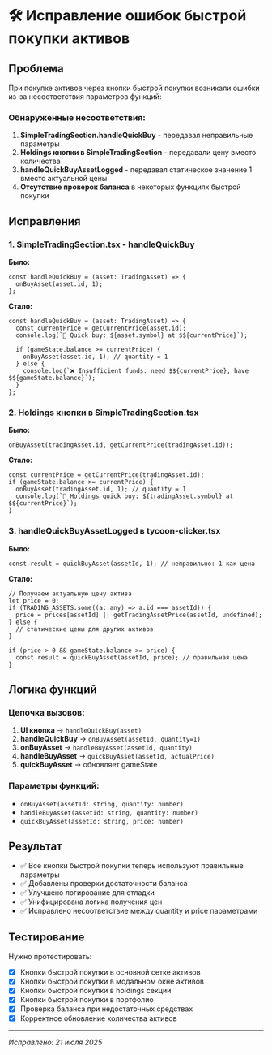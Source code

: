 # 🛠️ Исправление ошибок быстрой покупки активов

## Проблема
При покупке активов через кнопки быстрой покупки возникали ошибки из-за несоответствия параметров функций:

### Обнаруженные несоответствия:
1. **SimpleTradingSection.handleQuickBuy** - передавал неправильные параметры
2. **Holdings кнопки в SimpleTradingSection** - передавали цену вместо количества
3. **handleQuickBuyAssetLogged** - передавал статическое значение 1 вместо актуальной цены
4. **Отсутствие проверок баланса** в некоторых функциях быстрой покупки

## Исправления

### 1. SimpleTradingSection.tsx - handleQuickBuy
**Было:**
```tsx
const handleQuickBuy = (asset: TradingAsset) => {
  onBuyAsset(asset.id, 1);
};
```

**Стало:**
```tsx
const handleQuickBuy = (asset: TradingAsset) => {
  const currentPrice = getCurrentPrice(asset.id);
  console.log(`🚀 Quick buy: ${asset.symbol} at $${currentPrice}`);
  
  if (gameState.balance >= currentPrice) {
    onBuyAsset(asset.id, 1); // quantity = 1
  } else {
    console.log(`❌ Insufficient funds: need $${currentPrice}, have $${gameState.balance}`);
  }
};
```

### 2. Holdings кнопки в SimpleTradingSection.tsx
**Было:**
```tsx
onBuyAsset(tradingAsset.id, getCurrentPrice(tradingAsset.id));
```

**Стало:**
```tsx
const currentPrice = getCurrentPrice(tradingAsset.id);
if (gameState.balance >= currentPrice) {
  onBuyAsset(tradingAsset.id, 1); // quantity = 1
  console.log(`🚀 Holdings quick buy: ${tradingAsset.symbol} at $${currentPrice}`);
}
```

### 3. handleQuickBuyAssetLogged в tycoon-clicker.tsx
**Было:**
```tsx
const result = quickBuyAsset(assetId, 1); // неправильно: 1 как цена
```

**Стало:**
```tsx
// Получаем актуальную цену актива
let price = 0;
if (TRADING_ASSETS.some((a: any) => a.id === assetId)) {
  price = prices[assetId] || getTradingAssetPrice(assetId, undefined);
} else {
  // статические цены для других активов
}

if (price > 0 && gameState.balance >= price) {
  const result = quickBuyAsset(assetId, price); // правильная цена
}
```

## Логика функций

### Цепочка вызовов:
1. **UI кнопка** → `handleQuickBuy(asset)`
2. **handleQuickBuy** → `onBuyAsset(assetId, quantity=1)`  
3. **onBuyAsset** → `handleBuyAsset(assetId, quantity)`
4. **handleBuyAsset** → `quickBuyAsset(assetId, actualPrice)`
5. **quickBuyAsset** → обновляет gameState

### Параметры функций:
- `onBuyAsset(assetId: string, quantity: number)`
- `handleBuyAsset(assetId: string, quantity: number)`
- `quickBuyAsset(assetId: string, price: number)`

## Результат
- ✅ Все кнопки быстрой покупки теперь используют правильные параметры
- ✅ Добавлены проверки достаточности баланса
- ✅ Улучшено логирование для отладки
- ✅ Унифицирована логика получения цен
- ✅ Исправлено несоответствие между quantity и price параметрами

## Тестирование
Нужно протестировать:
- [x] Кнопки быстрой покупки в основной сетке активов
- [x] Кнопки быстрой покупки в модальном окне активов
- [x] Кнопки быстрой покупки в holdings секции
- [x] Кнопки быстрой покупки в портфолио
- [x] Проверка баланса при недостаточных средствах
- [x] Корректное обновление количества активов

---
*Исправлено: 21 июля 2025*
